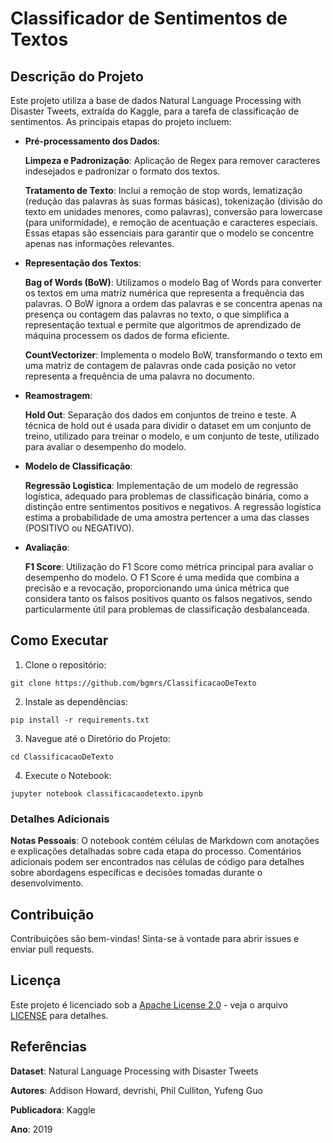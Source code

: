 #  Classificador de Sentimentos de Textos

## Descrição do Projeto
Este projeto utiliza a base de dados Natural Language Processing with Disaster Tweets, extraída do Kaggle, para a tarefa de classificação de sentimentos. As principais etapas do projeto incluem:

  - **Pré-processamento dos Dados**:
    
    **Limpeza e Padronização**: Aplicação de Regex para remover caracteres indesejados e padronizar o formato dos textos.
    
    **Tratamento de Texto**: Inclui a remoção de stop words, lematização (redução das palavras às suas formas básicas), tokenização (divisão do texto em unidades menores, como palavras), conversão para lowercase (para uniformidade), e remoção de acentuação e caracteres especiais. Essas etapas são essenciais para garantir que o modelo se concentre apenas nas       informações relevantes.
    
  - **Representação dos Textos**:

      **Bag of Words (BoW)**: Utilizamos o modelo Bag of Words para converter os textos em uma matriz numérica que representa a frequência das palavras. O BoW ignora a ordem das palavras e se concentra apenas na presença ou contagem das palavras no texto, o que simplifica a representação textual e permite que algoritmos de aprendizado de máquina processem os dados de forma eficiente.
    
      **CountVectorizer**: Implementa o modelo BoW, transformando o texto em uma matriz de contagem de palavras onde cada posição no vetor representa a frequência de uma palavra no documento.

  - **Reamostragem**:

    **Hold Out**: Separação dos dados em conjuntos de treino e teste. A técnica de hold out é usada para dividir o dataset em um conjunto de treino, utilizado para treinar o modelo, e um conjunto de teste, utilizado para avaliar o desempenho do modelo.
    
  - **Modelo de Classificação**:

    **Regressão Logística**: Implementação de um modelo de regressão logística, adequado para problemas de classificação binária, como a distinção entre sentimentos positivos e negativos. A regressão logística estima a probabilidade de uma amostra pertencer a uma das classes (POSITIVO ou NEGATIVO).
    
  - **Avaliação**: 

    **F1 Score**: Utilização do F1 Score como métrica principal para avaliar o desempenho do modelo. O F1 Score é uma medida que combina a precisão e a revocação, proporcionando uma única métrica que considera tanto os falsos positivos quanto os falsos negativos, sendo particularmente útil para problemas de classificação desbalanceada.

## Como Executar

1. Clone o repositório:

  ```git clone https://github.com/bgmrs/ClassificacaoDeTexto```

2. Instale as dependências:

  ```pip install -r requirements.txt```

3. Navegue até o Diretório do Projeto:

```cd ClassificacaoDeTexto```

4. Execute o Notebook:

```jupyter notebook classificacaodetexto.ipynb```

### Detalhes Adicionais

**Notas Pessoais**: O notebook contém células de Markdown com anotações e explicações detalhadas sobre cada etapa do processo. Comentários adicionais podem ser encontrados nas células de código para detalhes sobre abordagens específicas e decisões tomadas durante o desenvolvimento.

## Contribuição
Contribuições são bem-vindas! Sinta-se à vontade para abrir issues e enviar pull requests.

## Licença
Este projeto é licenciado sob a [Apache License 2.0](LICENSE)  - veja o arquivo [LICENSE](LICENSE) para detalhes.


## Referências

**Dataset**: Natural Language Processing with Disaster Tweets

**Autores**: Addison Howard, devrishi, Phil Culliton, Yufeng Guo

**Publicadora**: Kaggle

**Ano**: 2019
